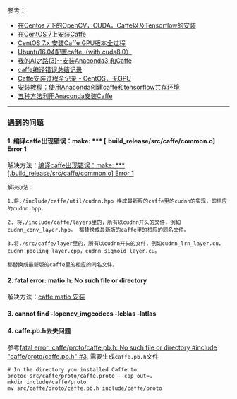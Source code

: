 
参考：

- [在Centos 7下的OpenCV，CUDA，Caffe以及Tensorflow的安装](http://www.xiongfuli.com/%E6%B7%B1%E5%BA%A6%E5%AD%A6%E4%B9%A0/2017-12/tensorflow-install-centos7.html)
- [在CentOS 7上安装Caffe](https://www.mtyun.com/library/how-to-install-caffe-on-centos7)
- [CentOS 7.x 安装Caffe GPU版本全过程](http://whatbeg.com/2018/03/15/caffeinstall.html)
- [Ubuntu16.04配置caffe（with cuda8.0）](https://www.jianshu.com/p/1d338f1c6bce)
- [我的AI之路(3)--安装Anaconda3 和Caffe](https://blog.csdn.net/XCCCCZ/article/details/80299784)
- [caffe编译错误总结记录](https://blog.csdn.net/jinman8199/article/details/78949805)
- [Caffe安装过程全记录 - CentOS，无GPU](https://blog.csdn.net/u010391437/article/details/73703200)
- [安装教程：使用Anaconda创建caffe和tensorflow共存环境](https://blog.csdn.net/primezpy/article/details/78819249)
- [五种方法利用Anaconda安装Caffe](https://blog.csdn.net/qq_33039859/article/details/80377356)


---
### 遇到的问题

#### 1. 编译caffe出现错误：make: *** [.build_release/src/caffe/common.o] Error 1

解决方法：[编译caffe出现错误：make: *** [.build_release/src/caffe/common.o] Error 1](https://blog.csdn.net/u011070171/article/details/52292680)

```
解决办法：

1.将./include/caffe/util/cudnn.hpp 换成最新版的caffe里的cudnn的实现，即相应的cudnn.hpp.

2. 将./include/caffe/layers里的，所有以cudnn开头的文件，例如cudnn_conv_layer.hpp。 都替换成最新版的caffe里的相应的同名文件。

3.将./src/caffe/layer里的，所有以cudnn开头的文件，例如cudnn_lrn_layer.cu，cudnn_pooling_layer.cpp，cudnn_sigmoid_layer.cu。

都替换成最新版的caffe里的相应的同名文件。
```

#### 2. fatal error: matio.h: No such file or directory

解决方法：[caffe matio 安装](https://blog.csdn.net/houqiqi/article/details/46469981)

#### 3. cannot find -lopencv_imgcodecs -lcblas -latlas


#### 4. caffe.pb.h丢失问题

参考[fatal error: caffe/proto/caffe.pb.h: No such file or directory #include "caffe/proto/caffe.pb.h" #3](https://github.com/muupan/dqn-in-the-caffe/issues/3), 需要生成`caffe.pb.h`文件

```
# In the directory you installed Caffe to
protoc src/caffe/proto/caffe.proto --cpp_out=.
mkdir include/caffe/proto
mv src/caffe/proto/caffe.pb.h include/caffe/proto
```



